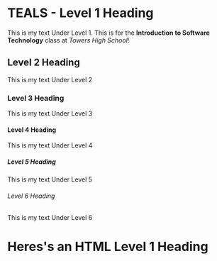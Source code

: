 # TEALS - Level 1 Heading
This is my text Under Level 1. This is for the **Introduction to Software Technology** class at *Towers High School*!

## Level 2 Heading

This is my text Under Level 2

### Level 3 Heading

This is my text Under Level 3

#### Level 4 Heading

This is my text Under Level 4

##### Level 5 Heading

This is my text Under Level 5

###### Level 6 Heading

This is my text Under Level 6

<H1>Heres's an HTML Level 1 Heading</H1>
